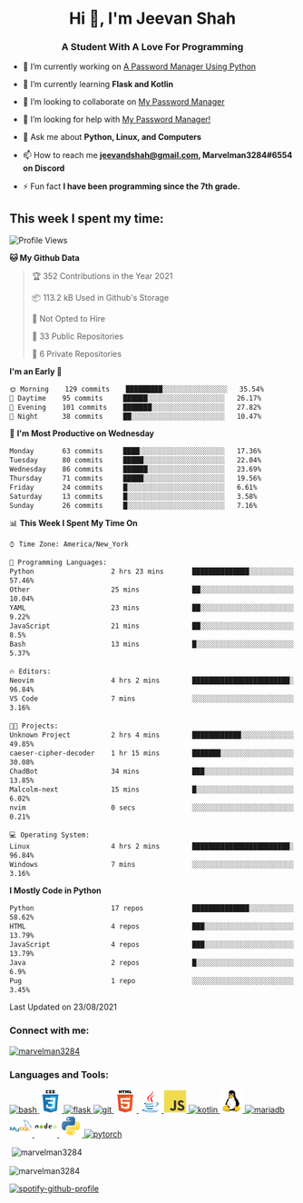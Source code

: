 <h1 align="center">Hi 👋, I'm Jeevan Shah</h1>
<h3 align="center">A Student With A Love For Programming</h3>

- 🔭 I’m currently working on [A Password Manager Using Python](https://github.com/marvelman3284/Python-Password-Manager)

- 🌱 I’m currently learning **Flask and Kotlin**

- 👯 I’m looking to collaborate on [My Password Manager](https://github.com/marvelman3284/Python-Password-Manager)

- 🤝 I’m looking for help with [My Password Manager!](https://github.com/marvelman3284/Python-Password-Manager)

- 💬 Ask me about **Python, Linux, and Computers**

- 📫 How to reach me **jeevandshah@gmail.com, Marvelman3284#6554 on Discord**

- ⚡ Fun fact **I have been programming since the 7th grade.**

## This week I spent my time:

<!--START_SECTION:waka-->
![Profile Views](http://img.shields.io/badge/Profile%20Views-2-blue)

**🐱 My Github Data** 

> 🏆 352 Contributions in the Year 2021
 > 
> 📦 113.2 kB Used in Github's Storage 
 > 
> 🚫 Not Opted to Hire
 > 
> 📜 33 Public Repositories 
 > 
> 🔑 6 Private Repositories  
 > 
**I'm an Early 🐤** 

```text
🌞 Morning    129 commits    █████████░░░░░░░░░░░░░░░░   35.54% 
🌆 Daytime    95 commits     ██████░░░░░░░░░░░░░░░░░░░   26.17% 
🌃 Evening    101 commits    ███████░░░░░░░░░░░░░░░░░░   27.82% 
🌙 Night      38 commits     ██░░░░░░░░░░░░░░░░░░░░░░░   10.47%

```
📅 **I'm Most Productive on Wednesday** 

```text
Monday       63 commits     ████░░░░░░░░░░░░░░░░░░░░░   17.36% 
Tuesday      80 commits     █████░░░░░░░░░░░░░░░░░░░░   22.04% 
Wednesday    86 commits     ██████░░░░░░░░░░░░░░░░░░░   23.69% 
Thursday     71 commits     █████░░░░░░░░░░░░░░░░░░░░   19.56% 
Friday       24 commits     █░░░░░░░░░░░░░░░░░░░░░░░░   6.61% 
Saturday     13 commits     █░░░░░░░░░░░░░░░░░░░░░░░░   3.58% 
Sunday       26 commits     █░░░░░░░░░░░░░░░░░░░░░░░░   7.16%

```


📊 **This Week I Spent My Time On** 

```text
⌚︎ Time Zone: America/New_York

💬 Programming Languages: 
Python                   2 hrs 23 mins       ██████████████░░░░░░░░░░░   57.46% 
Other                    25 mins             ██░░░░░░░░░░░░░░░░░░░░░░░   10.04% 
YAML                     23 mins             ██░░░░░░░░░░░░░░░░░░░░░░░   9.22% 
JavaScript               21 mins             ██░░░░░░░░░░░░░░░░░░░░░░░   8.5% 
Bash                     13 mins             █░░░░░░░░░░░░░░░░░░░░░░░░   5.37%

🔥 Editors: 
Neovim                   4 hrs 2 mins        ████████████████████████░   96.84% 
VS Code                  7 mins              ░░░░░░░░░░░░░░░░░░░░░░░░░   3.16%

🐱‍💻 Projects: 
Unknown Project          2 hrs 4 mins        ████████████░░░░░░░░░░░░░   49.85% 
caeser-cipher-decoder    1 hr 15 mins        ███████░░░░░░░░░░░░░░░░░░   30.08% 
ChadBot                  34 mins             ███░░░░░░░░░░░░░░░░░░░░░░   13.85% 
Malcolm-next             15 mins             █░░░░░░░░░░░░░░░░░░░░░░░░   6.02% 
nvim                     0 secs              ░░░░░░░░░░░░░░░░░░░░░░░░░   0.21%

💻 Operating System: 
Linux                    4 hrs 2 mins        ████████████████████████░   96.84% 
Windows                  7 mins              ░░░░░░░░░░░░░░░░░░░░░░░░░   3.16%

```

**I Mostly Code in Python** 

```text
Python                   17 repos            ██████████████░░░░░░░░░░░   58.62% 
HTML                     4 repos             ███░░░░░░░░░░░░░░░░░░░░░░   13.79% 
JavaScript               4 repos             ███░░░░░░░░░░░░░░░░░░░░░░   13.79% 
Java                     2 repos             █░░░░░░░░░░░░░░░░░░░░░░░░   6.9% 
Pug                      1 repo              ░░░░░░░░░░░░░░░░░░░░░░░░░   3.45%

```



 Last Updated on 23/08/2021
<!--END_SECTION:waka-->

<h3 align="left">Connect with me:</h3>
<p align="left">
<a href="https://twitter.com/marvelman3284" target="blank"><img align="center" src="https://cdn.jsdelivr.net/npm/simple-icons@3.0.1/icons/twitter.svg" alt="marvelman3284" height="30" width="40" /></a>
</p>

<h3 align="left">Languages and Tools:</h3>
<p align="left"> <a href="https://www.gnu.org/software/bash/" target="_blank"> <img src="https://www.vectorlogo.zone/logos/gnu_bash/gnu_bash-icon.svg" alt="bash" width="40" height="40"/> </a> <a href="https://www.w3schools.com/css/" target="_blank"> <img src="https://raw.githubusercontent.com/devicons/devicon/master/icons/css3/css3-original-wordmark.svg" alt="css3" width="40" height="40"/> </a> <a href="https://flask.palletsprojects.com/" target="_blank"> <img src="https://www.vectorlogo.zone/logos/pocoo_flask/pocoo_flask-icon.svg" alt="flask" width="40" height="40"/> </a> <a href="https://git-scm.com/" target="_blank"> <img src="https://www.vectorlogo.zone/logos/git-scm/git-scm-icon.svg" alt="git" width="40" height="40"/> </a> <a href="https://www.w3.org/html/" target="_blank"> <img src="https://raw.githubusercontent.com/devicons/devicon/master/icons/html5/html5-original-wordmark.svg" alt="html5" width="40" height="40"/> </a> <a href="https://www.java.com" target="_blank"> <img src="https://raw.githubusercontent.com/devicons/devicon/master/icons/java/java-original.svg" alt="java" width="40" height="40"/> </a> <a href="https://developer.mozilla.org/en-US/docs/Web/JavaScript" target="_blank"> <img src="https://raw.githubusercontent.com/devicons/devicon/master/icons/javascript/javascript-original.svg" alt="javascript" width="40" height="40"/> </a> <a href="https://kotlinlang.org" target="_blank"> <img src="https://www.vectorlogo.zone/logos/kotlinlang/kotlinlang-icon.svg" alt="kotlin" width="40" height="40"/> </a> <a href="https://www.linux.org/" target="_blank"> <img src="https://raw.githubusercontent.com/devicons/devicon/master/icons/linux/linux-original.svg" alt="linux" width="40" height="40"/> </a> <a href="https://mariadb.org/" target="_blank"> <img src="https://www.vectorlogo.zone/logos/mariadb/mariadb-icon.svg" alt="mariadb" width="40" height="40"/> </a> <a href="https://www.mysql.com/" target="_blank"> <img src="https://raw.githubusercontent.com/devicons/devicon/master/icons/mysql/mysql-original-wordmark.svg" alt="mysql" width="40" height="40"/> </a> <a href="https://nodejs.org" target="_blank"> <img src="https://raw.githubusercontent.com/devicons/devicon/master/icons/nodejs/nodejs-original-wordmark.svg" alt="nodejs" width="40" height="40"/> </a> <a href="https://www.python.org" target="_blank"> <img src="https://raw.githubusercontent.com/devicons/devicon/master/icons/python/python-original.svg" alt="python" width="40" height="40"/> </a> <a href="https://pytorch.org/" target="_blank"> <img src="https://www.vectorlogo.zone/logos/pytorch/pytorch-icon.svg" alt="pytorch" width="40" height="40"/> </a> </p>


<p>&nbsp;<img align="center" src="https://github-readme-stats.vercel.app/api?username=marvelman3284&show_icons=true&locale=en&theme=blue-green" alt="marvelman3284" /></p>

<p><img align="center" src="https://github-readme-streak-stats.herokuapp.com/?user=marvelman3284&theme=blue-green" alt="marvelman3284" /></p>


[![spotify-github-profile](https://spotify-github-profile.vercel.app/api/view?uid=lp0lvf5zzesrwq2hdzmfnkjsq&cover_image=true&theme=default)](https://github.com/kittinan/spotify-github-profile)
